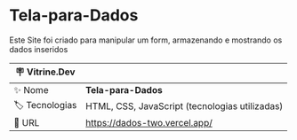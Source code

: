 # Tela-para-Dados

Este Site foi criado para manipular um form, armazenando e mostrando os dados inseridos

| :placard: Vitrine.Dev |     |
| -------------  | --- |
| :sparkles: Nome        | **Tela-para-Dados**
| :label: Tecnologias | HTML, CSS, JavaScript (tecnologias utilizadas)
| :rocket: URL         | https://dados-two.vercel.app/
